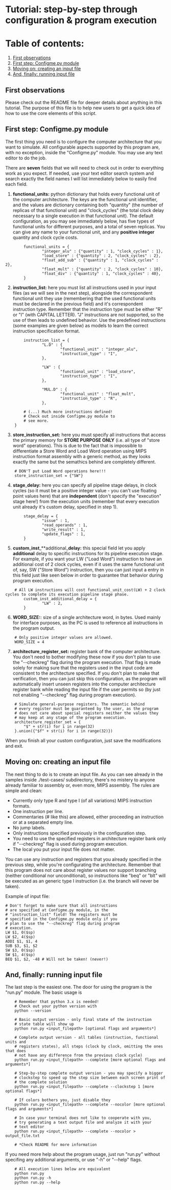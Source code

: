 # Tutorial: step-by-step through configuration & program execution

# Table of contents:
1. [First observations](#first-observations)
2. [First step: Configme.py module](#configme-module)
3. [Moving on: creating an input file](#creating-an-input-file)
4. [And, finally: running input file](#running-input-file)

## First observations
<a name="first-observations"></a>
Please check out the README file for deeper details about anything in this tutorial. The purpose of this file is to help new users to get a quick idea of how to use the core elements of this script.

## First step: Configme.py module
<a name="configme-module"></a>
The first thing you need is to configure the computer architecture that you want to simulate. All configurable aspects supported by this program are, with no exception, inside the "Configme.py" module. You may use any text editor to do the job.

There are **seven** fields that we will need to check out in order to everything work as you expect. If needed, use your text editor search system and search exactly the field names I will list immediately below to easily find each field.
1. **functional**\_**units:** python dictionary that holds every functional unit of the computer architecture. The keys are the functional unit identifier, and the values are dictionary containing both "quantity" (the number of replicas of that functional unit) and "clock_cycles" (the total clock delay necessary to a single execution in that functional unit). The default configuration, as you may see immediately below, has five types of functional units for different purposes, and a total of seven replicas. You can give any name to your functional unit, and any **positive integer** quantity and clock cycle costs.
```
        functional_units = {
                "integer_alu" : {"quantity" : 1, "clock_cycles" : 1},
                "load_store" : {"quantity" : 2, "clock_cycles" : 2},
                "float_add_sub" : {"quantity" : 1, "clock_cycles" : 2},
                "float_mult" : {"quantity" : 2, "clock_cycles" : 10},
                "float_div" : {"quantity" : 1, "clock_cycles" : 40},
        }
```
2. **instruction**\_**list:** here you must list all instructions used in your input files (as we will see in the next step), alongside the correspondent functional unit they use (remembering that the used functional units must be declared in the previous field) and it's correspondent instruction type. Remember that the instruction type must be either "R" or "I" (with CAPITAL LETTER). "J" instructions are not supported, so the use of then leads to undefined behavior. Use the predefined instructions (some examples are given below) as models to learn the correct instruction specification format.

```
        instruction_list = {
                "L.D" : {
                        "functional_unit" : "integer_alu",
                        "instruction_type" : "I",
                },

                "LW" : {
                        "functional_unit" : "load_store",
                        "instruction_type" : "I",
                },

                "MUL.D" : {
                        "functional_unit" : "float_mult",
                        "instruction_type" : "R",
                },
		
		# (...) Much more instructions defined!
		# Check out inside Configme.py module to
		# see more.
	}
```

3. **store**\_**instruction**\_**set:** here you must specify all instructions that access the primary memory for **STORE PURPOSE ONLY** (i.e. all type of "store word" operations). This is due to the fact that is impossible to differentiate a Store Word and Load Word operation using MIPS instruction format assembly with a generic method, as they looks exactly the same but the semathics behind are completely different.
```
	# DON'T put Load Word operations here!!!
	store_instruction_set = {"SW"}
```
4. **stage**\_**delay:** here you can specify all pipeline stage delays, in clock cycles (so it must be a positive integer value - you can't use floating point values here) that are **independent** (don't specify the "execution" stage here!) from the execution units (remember that every execution unit already it's custom delay, specified in step 1).
```
        stage_delay = {
                "issue" : 1,
                "read_operands" : 1,
                "write_result" : 1,
                "update_flags" : 1,
        }
```

5. **custom**\_**inst**\_**additional\_**delay:** this special field let you apply **additional** delay to specific instructions for its pipeline execution stage. For example, if you want your LW ("Load Word") instruction to have an additional cost of 2 clock cycles, even if it uses the same functional unit of, say, SW ("Store Word") instruction, then you can just input a entry in this field just like seen below in order to guarantee that behavior during program execution.
```
	# All LW instructions will cost functional_unit_cost(LW) + 2 clock cycles to complete its execution pipeline stage phase.
        custom_inst_additional_delay = {
                "LW" : 2,
        }

```

6. **WORD**\_**SIZE:**: size of a single architecture word, in bytes. Used mainly for interface purposes, as the PC is used to reference all instructions in the program output.

```
	# Only positive integer values are allowed.
	WORD_SIZE = 4
```

7. **architecture**\_**register**\_**set:** register bank of the computer architecture. You don't need to bother modifying these now if you don't plan to use the "--checkreg" flag during the program execution. That flag is made solely for making sure that the registers used in the input code are consistent to the architecture specified. If you don't plan to make that verification, then you can just skip this configuration, as the program will automatically insert unseen registers into the computer architecture register bank while reading the input file if the user permits so (by just not enabling "--checkreg" flag during program execution).
```
	# Simulate general-purpose registers. The semantic behind
	# every register must be guaranteed by the user, as the program
	# does not care about special registers neither the values they
	# may keep at any stage of the program execution.
	architecture_register_set = {
		"$" + str(i) for i in range(32)
	}.union({"$f" + str(i) for i in range(32)})

```

When you finish all your custom configuration, just save the modifications and exit.

## Moving on: creating an input file
<a name="creating-an-input-file"></a>
The next thing to do is to create an input file. As you can see already in the samples inside ./test-cases/ subdirectory, there's no mistery to anyone already familiar to assembly or, even more, MIPS assembly. The rules are simple and clean:
- Currently only type R and type I (of all variations) MIPS instruction formats.
- One instruction per line.
- Commentaries (# like this) are allowed, either proceeding an instruction or at a separated empty line.
- No jump labels.
- Only instructions specified previously in the configuration step.
- You need to use the specified registers in architecture register bank only if "--checkreg" flag is used during program execution.
- The local you put your input file does not matter.

You can use any instruction and registers that you already specified in the previous step, while you're configurating the architecture. Remember that this program does not care about register values nor support branching (neither conditional nor unconditional), so instructions like "beq" or "blt" will be executed as an generic type I instruction (i.e. the branch will never be taken).

Example of input file:
```
# Don't forget to make sure that all instructions
# are specified at Configme.py module, in the
# "instruction_list" field! The registers must be
# specified in the Configme.py module only if you
# plan to use the "--checkreg" flag during program
# execution.
LW $1, 0($sp)
LW $2, 4($sp)
ADDI $1, $1, 4
SUB $3, $1, $2
SW $3, 0($sp)
SW $1, 4($sp)
BEQ $1, $2, -48 # Will not be taken! (never!)
```

## And, finally: running input file
<a name="running-input-file"></a>
The last step is the easiest one. The door for using the program is the "run.py" module. The basic usage is

```
	# Remember that python 3.x is needed!
	# Check out your python version with
	python --version
	
	# Basic output version - only final state of the instruction
	# state table will show up
	python run.py <input_filepath> [optional flags and arguments*]

	# Complete output version - all tables (instruction, functional units and
	# registers states), all steps (clock by clock, omitting the ones that does
	# not have any difference from the previous clock cycle)
	python run.py <input_filepath> --complete [more optional flags and arguments*]

	# Step-by-step complete output version - you may specify a bigger
	# clockstep to speed up the step size between each screen print of
	# the complete solution
	python run.py <input_filepath> --complete --clockstep 1 [more optional flags*]

	# If colors bothers you, just disable they
	python run.py <input_filepath> --complete --nocolor [more optional flags and arguments*]

	# In case your terminal does not like to cooperate with you,
	# try generating a text output file and analyze it with your
	# text editor
	python run.py <input_filepath> --complete --nocolor > output_file.txt

	# *Check README for more information
```

If you need more help about the program usage, just run "run.py" without specifing any additional arguments, or use "-h" or "--help" flags.
```
	# All execution lines below are equivalent
	python run.py
	python run.py -h
	python run.py --help
```
